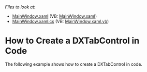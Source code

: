 <!-- default file list -->
*Files to look at*:

* [MainWindow.xaml](./CS/DXTabControl_CreatingManually/MainWindow.xaml) (VB: [MainWindow.xaml](./VB/DXTabControl_CreatingManually/MainWindow.xaml))
* [MainWindow.xaml.cs](./CS/DXTabControl_CreatingManually/MainWindow.xaml.cs) (VB: [MainWindow.xaml.vb](./VB/DXTabControl_CreatingManually/MainWindow.xaml.vb))
<!-- default file list end -->
# How to Create a DXTabControl in Code


<p>The following example shows how to create a DXTabControl in code.</p>

<br/>



